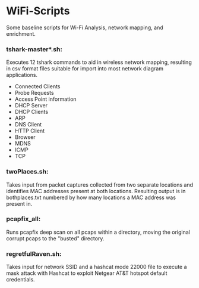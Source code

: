 # WiFi-Scripts
Some baseline scripts for Wi-Fi Analysis, network mapping, and enrichment.

### tshark-master*.sh: 
Executes 12 tshark commands to aid in wireless network mapping, resulting in csv format files suitable for import into most network diagram applications.
  - Connected Clients
  - Probe Requests
  - Access Point information
  - DHCP Server
  - DHCP Clients
  - ARP
  - DNS Client
  - HTTP Client
  - Browser
  - MDNS
  - ICMP
  - TCP

### twoPlaces.sh: 
Takes input from packet captures collected from two separate locations and identifies MAC addresses present at both locations. Resulting output is in bothplaces.txt numbered by how many locations a MAC address was present in.

### pcapfix_all:
Runs pcapfix deep scan on all pcaps within a directory, moving the original corrupt pcaps to the "busted" directory.

### regretfulRaven.sh:
Takes input for network SSID and a hashcat mode 22000 file to execute a mask attack with Hashcat to exploit Netgear AT&T hotspot default credentials.
